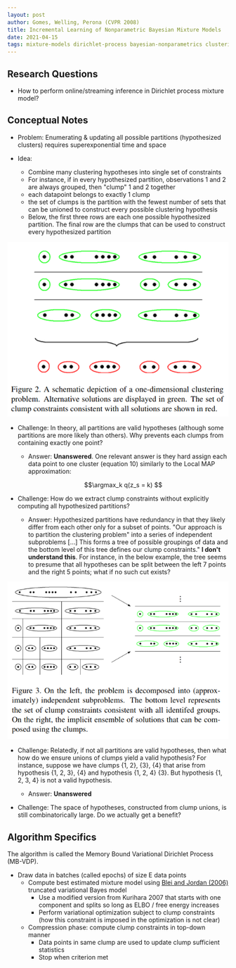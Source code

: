 ```yaml
---
layout: post
author: Gomes, Welling, Perona (CVPR 2008)
title: Incremental Learning of Nonparametric Bayesian Mixture Models
date: 2021-04-15
tags: mixture-models dirichlet-process bayesian-nonparametrics clustering 
---
```


## Research Questions

- How to perform online/streaming inference in Dirichlet process mixture model? 

## Conceptual Notes

- Problem: Enumerating & updating all possible partitions (hypothesized clusters)
  requires superexponential time and space
  
- Idea:
    - Combine many clustering hypotheses into single set of constraints
    - For instance, if in every hypothesized partition, observations 1 and 2
    are always grouped, then "clump" 1 and 2 together
    - each datapoint belongs to exactly 1 clump
    - the set of clumps is the partition with the fewest number of sets that
    can be unioned to construct every possible clustering hypothesis
    - Below, the first three rows are each one possible hypothesized partition. The
      final row are the clumps that can be used to construct every hypothesized partition 

![](gomes_cvpr_2008_incremental_nonparametric_mixtures/2.png)      

- Challenge: In theory, all partitions are valid hypotheses (although
  some partitions are more likely than others). Why prevents each clumps from
  containing exactly one point?
  - Answer: __Unanswered__. One relevant answer is they hard assign each data point
  to one cluster (equation 10) similarly to the Local MAP approximation:
    
  $$\argmax_k q(z_s = k) $$

- Challenge: How do we extract clump constraints without explicitly computing
all hypothesized partitions?
  - Answer: Hypothesized partitions have redundancy in that they likely differ from each
  other only for a subset of points. "Our approach is to partition the clustering problem"
    into a series of independent subproblems [...] This forms a tree of possible groupings
    of data and the bottom level of this tree defines our clump constraints." __I don't 
    understand this__. For instance, in the below example, the tree seems to presume that
    all hypotheses can be split between the left 7 points and the right 5 points; what
    if no such cut exists?
    
![](gomes_cvpr_2008_incremental_nonparametric_mixtures/3.png)


- Challenge: Relatedly, if not all partitions are valid hypotheses, then what how
  do we ensure unions of clumps yield a valid hypothesis? For instance,
  suppose we have clumps {1, 2}, {3}, {4} that arise from hypothesis
  {1, 2, 3}, {4} and hypothesis {1, 2, 4} {3}. But hypothesis {1, 2, 3, 4} is
  not a valid hypothesis.
  - Answer: __Unanswered__
  
- Challenge: The space of hypotheses, constructed from clump unions,
  is still combinatorically large. Do we actually get a benefit?
  
  
## Algorithm Specifics

The algorithm is called the Memory Bound Variational Dirichlet Process (MB-VDP).

- Draw data in batches (called epochs) of size E data points
  - Compute best estimated mixture model using [Blei and Jordan (2006)](blei_bayesian_analysis_2006_variational_dirichlet_mixtures.md)
    truncated variational Bayes model
      - Use a modified version from Kurihara 2007 that starts with one component
    and splits so long as ELBO / free energy increases
      - Perform variational optimization subject to clump constraints (how this constraint
        is imposed in the optimization is not clear)
  - Compression phase: compute clump constraints in top-down manner
      - Data points in same clump are used to update clump sufficient statistics
      - Stop when criterion met